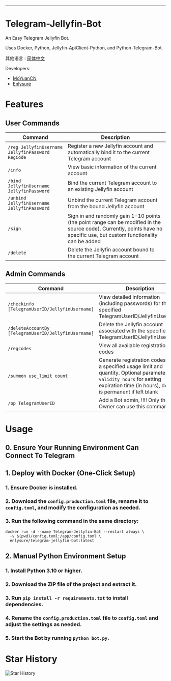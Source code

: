 ---

# Telegram-Jellyfin-Bot

An Easy Telegram Jellyfin Bot.

Uses Docker, Python, Jellyfin-ApiClient-Python, and Python-Telegram-Bot.

其他语言 : [简体中文](README.md)

Developers:
- [MoYuanCN](https://github.com/MoYuanCN/)
- [Enlysure](https://github.com/Rovniced)

# Features
## User Commands

| Command                                     | Description                                                        |
|---------------------------------------------|--------------------------------------------------------------------|
| `/reg JellyfinUsername JellyfinPassword RegCode`  | Register a new Jellyfin account and automatically bind it to the current Telegram account |
| `/info`                                     | View basic information of the current account                      |
| `/bind JellyfinUsername JellyfinPassword`   | Bind the current Telegram account to an existing Jellyfin account  |
| `/unbind JellyfinUsername JellyfinPassword` | Unbind the current Telegram account from the bound Jellyfin account|
| `/sign`                                     | Sign in and randomly gain 1-10 points (the point range can be modified in the source code). Currently, points have no specific use, but custom functionality can be added |
| `/delete`                                   | Delete the Jellyfin account bound to the current Telegram account  |

## Admin Commands

| Command                                                   | Description                                                                      |
|-----------------------------------------------------------|----------------------------------------------------------------------------------|
| `/checkinfo [TelegramUserID/JellyfinUsername]`            | View detailed information (including passwords) for the specified TelegramUserID/JellyfinUsername |
| `/deleteAccountBy [TelegramUserID/JellyfinUsername]`      | Delete the Jellyfin account associated with the specified TelegramUserID/JellyfinUsername |
| `/regcodes`                                               | View all available registration codes                                             |
| `/summon use_limit count`                                 | Generate registration codes with a specified usage limit and quantity. Optional parameter: `validity_hours` for setting expiration time (in hours), default is permanent if left blank |
| `/op TelegramUserID`                                      | Add a Bot admin, !!!! Only the Bot Owner can use this command                     |



# Usage

## 0. Ensure Your Running Environment Can Connect To Telegram

## 1. Deploy with Docker (One-Click Setup)

### 1. Ensure Docker is installed.

### 2. Download the `config.production.toml` file, rename it to `config.toml`, and modify the configuration as needed.

### 3. Run the following command in the same directory:
```
docker run -d --name Telegram-Jellyfin-Bot --restart always \
  -v $(pwd)/config.toml:/app/config.toml \
  enlysure/telegram-jellyfin-bot:latest
```


## 2. Manual Python Environment Setup

### 1. Install Python 3.10 or higher.

### 2. Download the ZIP file of the project and extract it.

### 3. Run `pip install -r requirements.txt` to install dependencies.

### 4. Rename the `config.production.toml` file to `config.toml` and adjust the settings as needed.

### 5. Start the Bot by running `python bot.py`.

# Star History
![Star History](https://starchart.cc/MoYuanCN/telegram-Jellyfin-Bot.svg)
